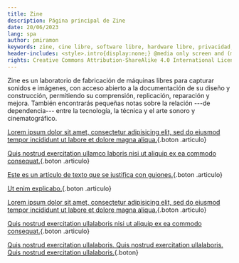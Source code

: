 ```yaml
---
title: Zine
description: Página principal de Zine
date: 20/06/2023
lang: spa
author: pmiramon
keywords: zine, cine libre, software libre, hardware libre, privacidad, tecnología libre, autonomia digital, magic lantern, EM272
header-includes: <style>.intro{display:none;} @media only screen and (min-width:665px) {a.seleccion.notas::before{content:"➞ "; font-weight:bolder;}}</style>
rights: Creative Commons Attribution-ShareAlike 4.0 International License
---
```


Zine es un laboratorio de fabricación de máquinas libres para capturar sonidos e imágenes, con acceso abierto a la documentación de su diseño y construcción, permitiendo su comprensión, replicación, reparación y mejora. También encontrarás pequeñas notas sobre la relación ---de dependencia--- entre la tecnología, la técnica y el arte sonoro y cinematográfico.

<div class="botonera">

[Lorem ipsum dolor sit amet, consectetur adipisicing elit, sed do eiusmod tempor incididunt ut labore et dolore magna aliqua.](#intro){.boton .articulo}

[Quis nostrud exercitation ullamco laboris nisi ut aliquip ex ea commodo consequat.](#intro){.boton .articulo}

[Este es un artículo de texto que se justifica con guiones.](/notas/prueba-texto.html){.boton .articulo}

[Ut enim explicabo.](#intro){.boton .articulo}

[Lorem ipsum dolor sit amet, consectetur adipisicing elit, sed do eiusmod tempor incididunt ut labore et dolore magna aliqua.](#intro){.boton .articulo}

[Quis nostrud exercitation ullalaboris nisi ut aliquip ex ea commodo consequat.](#intro){.boton .articulo}

[Quis nostrud exercitation ullalaboris. Quis nostrud exercitation ullalaboris. Quis nostrud exercitation ullalaboris.](#intro){.boton}

</div>

